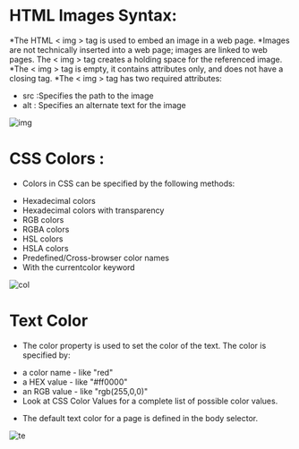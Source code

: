 # HTML Images Syntax:

   *The HTML < img > tag is used to embed an image in a web page.
   *Images are not technically inserted into a web page; images are linked to web pages. The < img > tag creates a holding space for the referenced image.
   *The < img > tag is empty, it contains attributes only, and does not have a closing tag.
   *The < img > tag has two required attributes:

   - src  :Specifies the path to the image
   - alt : Specifies an alternate text for the image

![img](https://www.educative.io/api/edpresso/shot/5097057079525376/image/6046574322909184)


# CSS Colors :

* Colors in CSS can be specified by the following methods:

- Hexadecimal colors
- Hexadecimal colors with transparency
- RGB colors
- RGBA colors
- HSL colors
- HSLA colors
- Predefined/Cross-browser color names
- With the currentcolor keyword

![col](https://cdn.educba.com/academy/wp-content/uploads/2020/03/CSS-Color-Codes.jpg)


 # Text Color
* The color property is used to set the color of the text. The color is specified by:

- a color name - like "red"
- a HEX value - like "#ff0000"
- an RGB value - like "rgb(255,0,0)"
- Look at CSS Color Values for a complete list of possible color values.

* The default text color for a page is defined in the body selector.

![te](https://www.lifewire.com/thmb/mFQ0atZT3WsqZbuOlT_vcRit5Qw=/1616x991/filters:no_upscale():max_bytes(150000):strip_icc()/001_how-to-change-text-color-in-html-4174619-5bbb98bd46e0fb0051a3d5d4.jpg)
